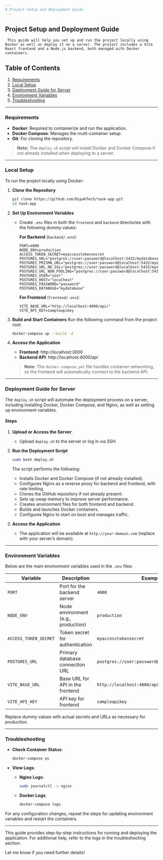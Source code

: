 ```yaml
---
# Project Setup and Deployment Guide
---
```


## Project Setup and Deployment Guide

` This guide will help you set up and run the project locally using Docker as well as deploy it on a server. The project includes a Vite React frontend and a Node.js backend, both managed with Docker containers.`

## Table of Contents

1. [Requirements](#requirements)
2. [Local Setup](#local-setup)
3. [Deployment Guide for Server](#deployment-guide-for-server)
4. [Environment Variables](#environment-variables)
5. [Troubleshooting](#troubleshooting)

---

### Requirements

- **Docker**: Required to containerize and run the application.
- **Docker Compose**: Manages the multi-container setup.
- **Git**: For cloning the repository.

> **Note:** The `deploy.sh` script will install Docker and Docker Compose if not already installed when deploying to a server.

---

### Local Setup

To run the project locally using Docker:

1. **Clone the Repository**

   ```bash
   git clone https://github.com/DipakTech/task-app.git
   cd task-app
   ```

2. **Set Up Environment Variables**

   - Create `.env` files in both the `frontend` and `backend` directories with the following dummy values:

     **For Backend** (`backend/.env`):

     ```env
     PORT=4000
     NODE_ENV=production
     ACCESS_TOKEN_SECRET=myaccesstokensecret
     POSTGRES_URL="postgres://user:password@localhost:5432/mydatabase"
     POSTGRES_PRISMA_URL="postgres://user:password@localhost:5432/mydatabase"
     POSTGRES_URL_NO_SSL="postgres://user:password@localhost:5432/mydatabase"
     POSTGRES_URL_NON_POOLING="postgres://user:password@localhost:5432/mydatabase"
     POSTGRES_USER="user"
     POSTGRES_HOST="localhost"
     POSTGRES_PASSWORD="password"
     POSTGRES_DATABASE="mydatabase"
     ```

     **For Frontend** (`frontend/.env`):

     ```env
     VITE_BASE_URL="http://localhost:4000/api/"
     VITE_API_KEY=sampleapikey
     ```

3. **Build and Start Containers**
   Run the following command from the project root:

   ```bash
   docker-compose up --build -d
   ```

4. **Access the Application**

   - **Frontend**: http://localhost:3000
   - **Backend API**: http://localhost:4000/api

   > **Note:** The `docker-compose.yml` file handles container networking, so the frontend will automatically connect to the backend API.

---

### Deployment Guide for Server

The `deploy.sh` script will automate the deployment process on a server, including installing Docker, Docker Compose, and Nginx, as well as setting up environment variables.

#### Steps

1. **Upload or Access the Server**:

   - Upload `deploy.sh` to the server or log in via SSH.

2. **Run the Deployment Script**

   ```bash
   sudo bash deploy.sh
   ```

   The script performs the following:

   - Installs Docker and Docker Compose (if not already installed).
   - Configures Nginx as a reverse proxy for backend and frontend, with rate limiting.
   - Clones the GitHub repository if not already present.
   - Sets up swap memory to improve server performance.
   - Creates environment files for both frontend and backend.
   - Builds and launches Docker containers.
   - Configures Nginx to start on boot and manages traffic.

3. **Access the Application**
   - The application will be available at `http://your-domain.com` (replace with your server’s domain).

---

### Environment Variables

Below are the main environment variables used in the `.env` files:

| Variable              | Description                         | Example Value                                        |
| --------------------- | ----------------------------------- | ---------------------------------------------------- |
| `PORT`                | Port for the backend server         | `4000`                                               |
| `NODE_ENV`            | Node environment (e.g., production) | `production`                                         |
| `ACCESS_TOKEN_SECRET` | Token secret for authentication     | `myaccesstokensecret`                                |
| `POSTGRES_URL`        | Primary database connection URL     | `postgres://user:password@localhost:5432/mydatabase` |
| `VITE_BASE_URL`       | Base URL for API in the frontend    | `http://localhost:4000/api/`                         |
| `VITE_API_KEY`        | API key for frontend                | `sampleapikey`                                       |

Replace dummy values with actual secrets and URLs as necessary for production.

---

### Troubleshooting

- **Check Container Status**:

  ```bash
  docker-compose ps
  ```

- **View Logs**:
  - **Nginx Logs**:
    ```bash
    sudo journalctl -u nginx
    ```
  - **Docker Logs**:
    ```bash
    docker-compose logs
    ```

For any configuration changes, repeat the steps for updating environment variables and restart the containers.

---

This guide provides step-by-step instructions for running and deploying the application. For additional help, refer to the logs in the troubleshooting section.

Let me know if you need further details!
